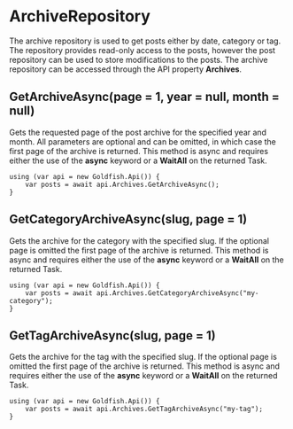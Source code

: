 # ArchiveRepository

The archive repository is used to get posts either by date, category or tag. The repository provides read-only access to the posts, however the post repository can be used to store modifications to the posts. The archive repository can be accessed through the API property **Archives**.

## GetArchiveAsync(page = 1, year = null, month = null)

Gets the requested page of the post archive for the specified year and month. All parameters are optional and can be omitted, in which case the first page of the archive is returned. This method is async and requires either the use of the **async** keyword or a **WaitAll** on the returned Task.


	using (var api = new Goldfish.Api()) {
		var posts = await api.Archives.GetArchiveAsync();
	}

## GetCategoryArchiveAsync(slug, page = 1)

Gets the archive for the category with the specified slug. If the optional page is omitted the first page of the archive is returned. This method is async and requires either the use of the **async** keyword or a **WaitAll** on the returned Task.

	using (var api = new Goldfish.Api()) {
		var posts = await api.Archives.GetCategoryArchiveAsync("my-category");
	}

## GetTagArchiveAsync(slug, page = 1)

Gets the archive for the tag with the specified slug. If the optional page is omitted the first page of the archive is returned. This method is async and requires either the use of the **async** keyword or a **WaitAll** on the returned Task.

	using (var api = new Goldfish.Api()) {
		var posts = await api.Archives.GetTagArchiveAsync("my-tag");
	}

